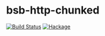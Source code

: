 # bsb-http-chunked

[![Build Status](https://travis-ci.org/sjakobi/bsb-http-chunked.svg?branch=master)](https://travis-ci.org/sjakobi/bsb-http-chunked)
[![Hackage](https://img.shields.io/hackage/v/bsb-http-chunked.svg)](http://hackage.haskell.org/package/bsb-http-chunked)
